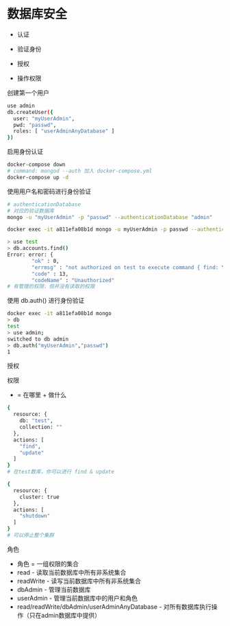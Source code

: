 # 数据库安全

* 认证
* 验证身份

* 授权
* 操作权限

创建第一个用户
```sh
use admin
db.createUser({
  user: "myUserAdmin",
  pwd: "passwd",
  roles: [ "userAdminAnyDatabase" ]
})
```

启用身份认证
```sh
docker-compose down
# command: mongod --auth 加入 docker-compose.yml
docker-compose up -d
```

使用用户名和密码进行身份验证
```sh
# authenticationDatabase
# 对应的验证数据库
mongo -u "myUserAdmin" -p "passwd" --authenticationDatabase "admin"

docker exec -it a811efa08b1d mongo -u myUserAdmin -p passwd --authenticationDatabase admin

> use test
> db.accounts.find()
Error: error: {
        "ok" : 0,
        "errmsg" : "not authorized on test to execute command { find: \"accounts\", filter: {}, lsid: { id: UUID(\"4065e318-7334-426d-a7e0-2a31e210bf23\") }, $db: \"test\" }",
        "code" : 13,
        "codeName" : "Unauthorized"
# 有管理的权限，但并没有读取的权限
```

使用 db.auth() 进行身份验证
```sh
docker exec -it a811efa08b1d mongo
> db
test
> use admin;
switched to db admin
> db.auth("myUserAdmin","passwd")
1
```

授权

权限
* = 在哪里 + 做什么
```sh
{
  resource: {
    db: "test",
    collection: ""
  },
  actions: [
    "find",
    "update"
  ]
}
# 在test数库，你可以进行 find & update

{
  resource: {
    cluster: true
  },
  actions: [
    "shutdown"
  ]
}
# 可以停止整个集群
```

角色
* 角色 = 一组权限的集合
* read - 读取当前数据库中所有非系统集合
* readWrite - 读写当前数据库中所有非系统集合
* dbAdmin - 管理当前数据库
* userAdmin - 管理当前数据库中的用户和角色
* read/readWrite/dbAdmin/userAdminAnyDatabase - 对所有数据库执行操作（只在admin数据库中提供）